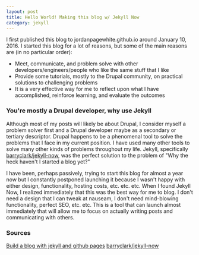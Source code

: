```yaml
---
layout: post
title: Hello World! Making this blog w/ Jekyll Now 
category: jekyll
---
```


I first published this blog to jordanpagewhite.github.io around January 10, 2016. I started this blog for a lot of reasons, but some of the main reasons are (in no particular order):

* Meet, communicate, and problem solve with other developers/engineers/people who like the same stuff that I like
* Provide some tutorials, mostly to the Drupal community, on practical solutions to challenging problems
* It is a very effective way for me to reflect upon what I have accomplished, reinforce learning, and evaluate the outcomes

### You're mostly a Drupal developer, why use Jekyll

Although most of my posts will likely be about Drupal, I consider myself a problem solver first and a Drupal developer maybe as a secondary or tertiary descriptor. Drupal happens to be a phenomenal tool to solve the problems that I face in my current position. I have used many other tools to solve many other kinds of problems throughout my life. Jekyll, specifically [barryclark/jekyll-now](https://github.com/barryclark/jekyll-now), was the perfect solution to the problem of "Why the heck haven't I started a blog yet?"

I have been, perhaps passively, trying to start this blog for almost a year now but I constantly postponed launching it because I wasn't happy with either design, functionality, hosting costs, etc. etc. etc. When I found Jekyll Now, I realized immediately that this was the best way for me to blog. I don't need a design that I can tweak at nauseam, I don't need mind-blowing functionality, perfect SEO, etc. etc. This is a tool that can launch almost immediately that will allow me to focus on actually writing posts and communicating with others.

### Sources

[Build a blog with jekyll and github pages](https://www.smashingmagazine.com/2014/08/build-blog-jekyll-github-pages/)
[barryclark/jekyll-now](https://github.com/barryclark/jekyll-now)
